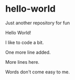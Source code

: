 # hello-world
Just another repository for fun

Hello World!

I like to code a bit.

One more line added.

More lines here.

Words don't come easy to me.